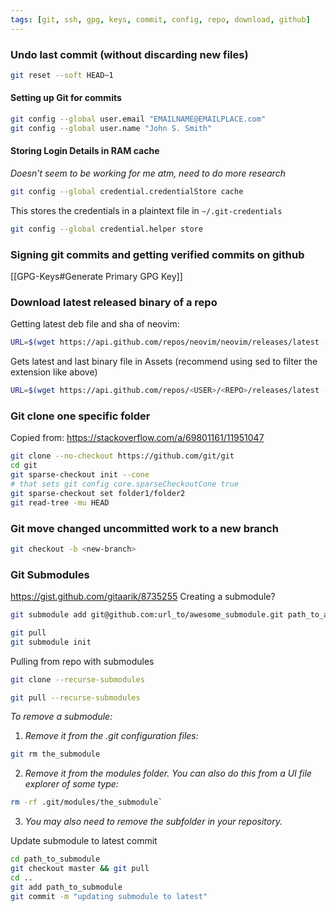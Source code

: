 ```yaml
---
tags: [git, ssh, gpg, keys, commit, config, repo, download, github]
---
```


### Undo last commit (without discarding new files)
```bash
git reset --soft HEAD~1
```
#### Setting up Git for commits
```bash
git config --global user.email "EMAILNAME@EMAILPLACE.com"
git config --global user.name "John S. Smith"
```

#### Storing Login Details in RAM cache
*Doesn't seem to be working for me atm, need to do more research*
```bash
git config --global credential.credentialStore cache
```

This stores the credentials in a plaintext file in `~/.git-credentials`
```bash
git config --global credential.helper store
```

### Signing git commits and getting verified commits on github
[[GPG-Keys#Generate Primary GPG Key]]

### Download latest released binary of a repo
Getting latest deb file and sha of neovim: 
```bash
URL=$(wget https://api.github.com/repos/neovim/neovim/releases/latest -O - | awk -F \" -v RS="," '/browser_download_url/ {print $(NF-1)}'| sed '/.deb/!d'); wget $URL
```

Gets latest and last binary file in Assets (recommend using sed to filter the extension like above)
```bash
URL=$(wget https://api.github.com/repos/<USER>/<REPO>/releases/latest -O - | awk -F \" -v RS="," '/browser_download_url/ {print $(NF-1)}'); wget $URL -O $(basename "$URL")
```

### Git clone one specific folder
Copied from: https://stackoverflow.com/a/69801161/11951047
```bash
git clone --no-checkout https://github.com/git/git
cd git
git sparse-checkout init --cone
# that sets git config core.sparseCheckoutCone true
git sparse-checkout set folder1/folder2
git read-tree -mu HEAD
```

### Git move changed uncommitted work to a new branch
```bash
git checkout -b <new-branch>
```

### Git Submodules
https://gist.github.com/gitaarik/8735255
Creating a submodule?
```bash
git submodule add git@github.com:url_to/awesome_submodule.git path_to_awesome_submodule
```
```bash
git pull
git submodule init
```

Pulling from repo with submodules
```bash
git clone --recurse-submodules
```
```bash
git pull --recurse-submodules
```

*To remove a submodule:*
1. *Remove it from the .git configuration files:*  
```bash
git rm the_submodule
```
2. *Remove it from the modules folder. You can also do this from a UI file explorer of some type:*  
```bash
rm -rf .git/modules/the_submodule`
```
3. *You may also need to remove the subfolder in your repository.*

Update submodule to latest commit
```bash
cd path_to_submodule
git checkout master && git pull
cd ..
git add path_to_submodule
git commit -m "updating submodule to latest"
```